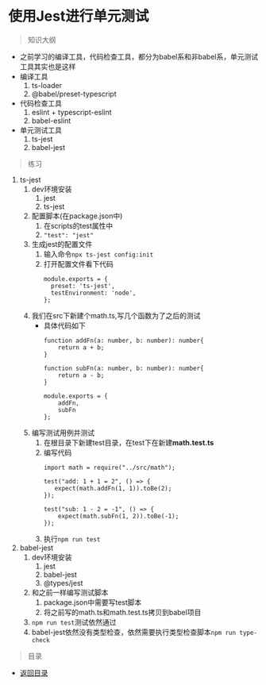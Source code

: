 # 使用Jest进行单元测试

> 知识大纲
* 之前学习的编译工具，代码检查工具，都分为babel系和非babel系，单元测试工具其实也是这样
* 编译工具
    1. ts-loader
    2. @babel/preset-typescript
* 代码检查工具
    1. eslint + typescript-eslint
    2. babel-eslint
* 单元测试工具
    1. ts-jest
    2. babel-jest
    
> 练习
1. ts-jest
    1. dev环境安装
        1. jest
        2. ts-jest
    2. 配置脚本(在package.json中)
        1. 在scripts的test属性中
        2. `"test": "jest"`    
    3. 生成jest的配置文件
        1. 输入命令`npx ts-jest config:init`
        2. 打开配置文件看下代码    
            ```
            module.exports = {
              preset: 'ts-jest',
              testEnvironment: 'node',
            };
            ```
    4. 我们在src下新建个math.ts,写几个函数为了之后的测试 
        * 具体代码如下
            ```
            function addFn(a: number, b: number): number{
                return a + b;
            }
            
            function subFn(a: number, b: number): number{
                return a - b;
            }
            
            module.exports = {
                addFn,
                subFn
            };
            ```       
    5. 编写测试用例并测试
        1. 在根目录下新建test目录，在test下在新建**math.test.ts**   
        2. 编写代码
            ```
            import math = require("../src/math");
            
            test("add: 1 + 1 = 2", () => {
               expect(math.addFn(1, 1)).toBe(2);
            });
            
            test("sub: 1 - 2 = -1", () => {
                expect(math.subFn(1, 2)).toBe(-1);
            });
    
            ```    
        3. 执行`npm run test`     
2. babel-jest
    1. dev环境安装
        1. jest
        2. babel-jest
        3. @types/jest          
    2. 和之前一样编写测试脚本
        1. package.json中需要写test脚本
        2. 将之前写的math.ts和math.test.ts拷贝到babel项目
    3. `npm run test`测试依然通过
    4. babel-jest依然没有类型检查，依然需要执行类型检查脚本`npm run type-check`           

> 目录

* [返回目录](../../README.md)    
        
